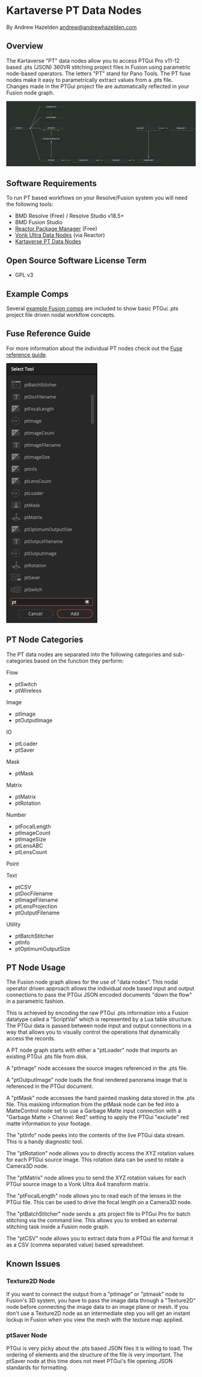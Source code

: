 # Kartaverse PT Data Nodes

By Andrew Hazelden <andrew@andrewhazelden.com>

## Overview

The Kartaverse "PT" data nodes allow you to access PTGui Pro v11-12 based .pts (JSON) 360VR stitching project files in Fusion using parametric node-based operators. The letters "PT" stand for Pano Tools. The PT fuse nodes make it easy to parametrically extract values from a .pts file. Changes made in the PTGui project file are automatically reflected in your Fusion node graph.

![FBX Export](docs/images/comp-Demo-PT-FBX-Camera.png)

## Software Requirements

To run PT based workflows on your Resolve/Fusion system you will need the following tools:

- BMD Resolve (Free) / Resolve Studio v18.5+
- BMD Fusion Studio
- [Reactor Package Manager](https://www.steakunderwater.com/wesuckless/viewtopic.php?f=32&t=3067) (Free)
- [Vonk Ultra Data Nodes](https://gitlab.com/AndrewHazelden/Vonk) (via Reactor)
- [Kartaverse PT Data Nodes](https://github.com/Kartaverse/PT-Data-Nodes-Docs)

## Open Source Software License Term

- GPL v3

## Example Comps

Several [example Fusion comps](https://kartaverse.github.io/PT-Data-Nodes-Docs/#/examples) are included to show basic PTGui .pts project file driven nodal workflow concepts.

## Fuse Reference Guide

For more information about the individual PT nodes check out the [Fuse reference guide](https://kartaverse.github.io/PT-Data-Nodes-Docs/#/fuses).

![Select Tool](docs/images/tip-selecttool.png)

## PT Node Categories

The PT data nodes are separated into the following categories and sub-categories based on the function they perform:

Flow
- ptSwitch
- ptWireless

Image
- ptImage
- ptOutputImage

IO
- ptLoader
- ptSaver

Mask
- ptMask

Matrix
- ptMatrix
- ptRotation

Number
- ptFocalLength
- ptImageCount
- ptImageSize
- ptLensABC
- ptLensCount

Point

Text
- ptCSV
- ptDocFilename
- ptImageFilename
- ptLensProjection
- ptOutputFilename

Utility
- ptBatchStitcher
- ptInfo
- ptOptimumOutputSize


## PT Node Usage

The Fusion node graph allows for the use of "data nodes". This nodal operator driven approach allows the individual node based input and output connections to pass the PTGui JSON encoded documents "down the flow" in a parametric fashion.

This is achieved by encoding the raw PTGui .pts information into a Fusion datatype called a "ScriptVal" which is represented by a Lua table structure. The PTGui data is passed between node input and output connections in a way that allows you to visually control the operations that dynamically access the records.

A PT node graph starts with either a "ptLoader" node that imports an existing PTGui .pts file from disk.

A "ptImage" node accesses the source images referenced in the .pts file.

A "ptOutputImage" node loads the final rendered panorama image that is referenced in the PTGui document.

A "ptMask" node accesses the hand painted masking data stored in the .pts file. This masking information from the ptMask node can be fed into a MatteControl node set to use a Garbage Matte input connection with a "Garbage Matte > Channel: Red" setting to apply the PTGui "exclude" red matte information to your footage.

The "ptInfo" node peeks into the contents of the live PTGui data stream. This is a handy diagnostic tool.

The "ptRotation" node allows you to directly access the XYZ rotation values for each PTGui source image. This rotation data can be used to rotate a Camera3D node.

The "ptMatrix" node allows you to send the XYZ rotation values for each PTGui source image to a Vonk Ultra 4x4 transform matrix.

The "ptFocalLength" node allows you to read each of the lenses in the PTGui file. This can be used to drive the focal length on a Camera3D node.

The "ptBatchStitcher" node sends a .pts project file to PTGui Pro for batch stitching via the command line. This allows you to embed an external stitching task inside a Fusion node graph.

The "ptCSV" node allows you to extract data from a PTGui file and format it as a CSV (comma separated value) based spreadsheet.

## Known Issues

### Texture2D Node

If you want to connect the output from a "ptImage" or "ptmask" node to Fusion's 3D system, you have to pass the image data through a "Texture2D" node before connecting the image data to an image plane or mesh. If you don't use a Texture2D node as an intermediate step you will get an instant lockup in Fusion when you view the mesh with the texture map applied.

### ptSaver Node

PTGui is very picky about the .pts based JSON files it is willing to load. The ordering of elements and the structure of the file is very important. The ptSaver node at this time does not meet PTGui's file opening JSON standards for formatting.

